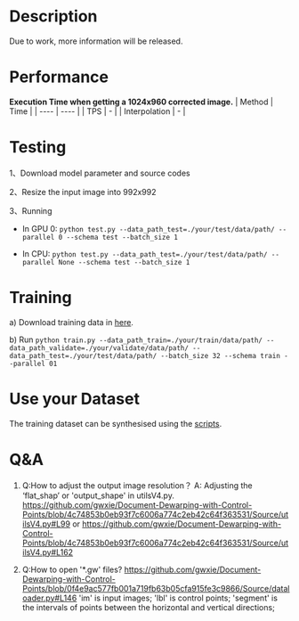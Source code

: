 # Description
Due to work, more information will be released.

# Performance
**Execution Time when getting a 1024x960 corrected image.**
|   Method  | Time  |
|  ----  | ----  |
| TPS  | - |
| Interpolation  | - |
<!-- 
<small>\* TPS:flatByfiducial_TPS,
  
  Interpolation:flatByfiducial_interpolation</small> -->

# Testing
1、Download model parameter and source codes 

2、Resize the input image into 992x992

3、Running 

- In GPU 0:
`python test.py --data_path_test=./your/test/data/path/ --parallel 0 --schema test --batch_size 1`

- In CPU:
`python test.py --data_path_test=./your/test/data/path/ --parallel None --schema test --batch_size 1`

# Training
a) Download training data in [here](https://github.com/gwxie/Document-Dewarping-with-Control-Points/tree/main/Source/dataset/fiducial1024).

b) Run `python train.py --data_path_train=./your/train/data/path/ --data_path_validate=./your/validate/data/path/ --data_path_test=./your/test/data/path/ --batch_size 32 --schema train --parallel 01`

# Use your Dataset
The training dataset can be synthesised using the [scripts](https://github.com/gwxie/Synthesize-Distorted-Image-and-Its-Control-Points).

# Q&A
1. Q:How to adjust the output image resolution？
A: Adjusting the ‘flat_shap’ or 'output_shape' in utilsV4.py.
https://github.com/gwxie/Document-Dewarping-with-Control-Points/blob/4c74853b0eb93f7c6006a774c2eb42c64f363531/Source/utilsV4.py#L99
or
https://github.com/gwxie/Document-Dewarping-with-Control-Points/blob/4c74853b0eb93f7c6006a774c2eb42c64f363531/Source/utilsV4.py#L162

2. Q:How to open '*.gw' files?
https://github.com/gwxie/Document-Dewarping-with-Control-Points/blob/0f4e9ac577fb001a719fb63b05cfa915fe3c9866/Source/dataloader.py#L146
'im' is input images; 'lbl' is control points; 'segment' is the intervals of points between the horizontal and vertical directions;
